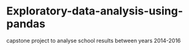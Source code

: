 # Exploratory-data-analysis-using-pandas
capstone project to analyse school results between years 2014-2016
